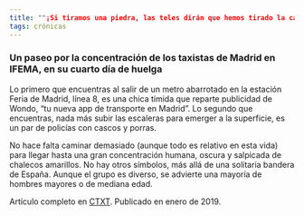 ```yaml
---
title: ""¡Si tiramos una piedra, las teles dirán que hemos tirado la cantera entera!""
tags: crónicas
---
```

### Un paseo por la concentración de los taxistas de Madrid en IFEMA, en su cuarto día de huelga

Lo primero que encuentras al salir de un metro abarrotado en la estación Feria de Madrid, línea 8, es una chica tímida que reparte publicidad de Wondo, “tu nueva app de transporte en Madrid”. Lo segundo que encuentras, nada más subir las escaleras para emerger a la superficie, es un par de policías con cascos y porras.

No hace falta caminar demasiado (aunque todo es relativo en esta vida) para llegar hasta una gran concentración humana, oscura y salpicada de chalecos amarillos. No hay otros símbolos, más allá de una solitaria bandera de España. Aunque el grupo es diverso, se advierte una mayoría de hombres mayores o de mediana edad.

Artículo completo en [CTXT](https://ctxt.es/es/20190123/Politica/24103/Elena-de-Sus-huelga-taxistas-ifema-Madrid-medios.htm). Publicado en enero de 2019.
